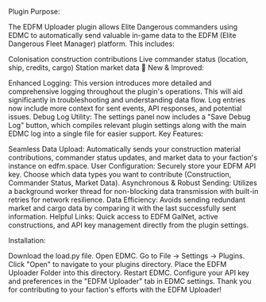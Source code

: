 Plugin Purpose:

The EDFM Uploader plugin allows Elite Dangerous commanders using EDMC to automatically send valuable in-game data to the EDFM (Elite Dangerous Fleet Manager) platform. This includes:

Colonisation construction contributions
Live commander status (location, ship, credits, cargo)
Station market data
🚀 New & Improved:

Enhanced Logging: This version introduces more detailed and comprehensive logging throughout the plugin's operations. This will aid significantly in troubleshooting and understanding data flow. Log entries now include more context for sent events, API responses, and potential issues.
Debug Log Utility: The settings panel now includes a "Save Debug Log" button, which compiles relevant plugin settings along with the main EDMC log into a single file for easier support.
Key Features:

Seamless Data Upload: Automatically sends your construction material contributions, commander status updates, and market data to your faction's instance on edfm.space.
User Configuration:
Securely store your EDFM API key.
Choose which data types you want to contribute (Construction, Commander Status, Market Data).
Asynchronous & Robust Sending: Utilizes a background worker thread for non-blocking data transmission with built-in retries for network resilience.
Data Efficiency: Avoids sending redundant market and cargo data by comparing it with the last successfully sent information.
Helpful Links: Quick access to EDFM GalNet, active constructions, and API key management directly from the plugin settings.






Installation:

Download the load.py file.
Open EDMC.
Go to File -> Settings -> Plugins.
Click "Open" to navigate to your plugins directory.
Place the EDFM Uploader Folder into this directory.
Restart EDMC.
Configure your API key and preferences in the "EDFM Uploader" tab in EDMC settings.
Thank you for contributing to your faction's efforts with the EDFM Uploader!
